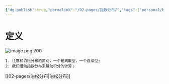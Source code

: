 ```yaml
---
{"dg-publish":true,"permalink":"/02-pages/指数分布/","tags":["personal/blog","概率论","概念"]}
---
```


# 定义
![image.png|700](https://yelanyanyu-img-bed.oss-cn-hangzhou.aliyuncs.com/img/blog/2024/06/20240607143337.png)

```ad-note
1. 注意和泊松分布的区别，一个是离散型，一个连续型;
2. 我们借助指数分布来辅助积分的计算；
```

[[02-pages/泊松分布\|泊松分布]]